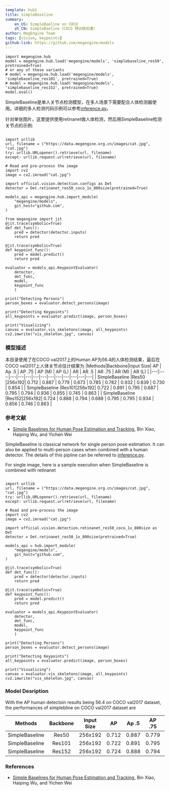 ```yaml
---
template: hub1
title: SimpleBaseline
summary:
    en_US: SimpleBaeline on COCO
    zh_CN: SimpleBaeline（COCO 预训练权重）
author: MegEngine Team
tags: [vision, keypoints]
github-link: https://github.com/megengine/models
---
```


```python3
import megengine.hub
model = megengine.hub.load('megengine/models', 'simplebaseline_res50', pretrained=True)
# or any of these variants
# model = megengine.hub.load('megengine/models', 'simplebaseline_res101', pretrained=True)
# model = megengine.hub.load('megengine/models', 'simplebaseline_res152', pretrained=True)
model.eval()
```
<!-- section: zh_CN --> 
SimpleBaseline是单人关节点检测模型，在多人场景下需要配合人体检测器使用。详细的多人检测代码示例可以参考[inference.py](https://github.com/MegEngine/Models/blob/master/official/vision/keypoints/inference.py)。

针对单张图片，这里提供使用retinanet做人体检测，然后用SimpleBaseline检测关节点的示例:
```python3

import urllib
url, filename = ("https://data.megengine.org.cn/images/cat.jpg", "cat.jpg")
try: urllib.URLopener().retrieve(url, filename)
except: urllib.request.urlretrieve(url, filename)

# Read and pre-process the image
import cv2
image = cv2.imread("cat.jpg")

import official.vision.detection.configs as Det
detector = Det.retinanet_res50_coco_1x_800size(pretrained=True)

models_api = megengine.hub.import_module(
    "megengine/models",
    git_host="github.com",
)

from megengine import jit
@jit.trace(symbolic=True)
def det_func():
    pred = detector(detector.inputs)
    return pred

@jit.trace(symbolic=True)
def keypoint_func():
    pred = model.predict()
    return pred

evaluator = models_api.KeypointEvaluator(
    detector,
    det_func,
    model,
    keypoint_func
    )

print("Detecting Persons")
person_boxes = evaluator.detect_persons(image)

print("Detecting Keypoints")
all_keypoints = evaluator.predict(image, person_boxes)

print("Visualizing")
canvas = evaluator.vis_skeletons(image, all_keypoints)
cv2.imwrite("vis_skeleton.jpg", canvas)
```

### 模型描述
本目录使用了在COCO val2017上的Human AP为56.4的人体检测结果，最后在COCO val2017上人体关节点估计结果为
|Methods|Backbone|Input Size| AP | Ap .5 | AP .75 | AP (M) | AP (L) | AR | AR .5 | AR .75 | AR (M) | AR (L) |
|---|:---:|---|---|---|---|---|---|---|---|---|---|---|
| SimpleBaseline |Res50 |256x192| 0.712 | 0.887 | 0.779 | 0.673 | 0.785 | 0.782 | 0.932 | 0.839 | 0.730 | 0.854 |
| SimpleBaseline |Res101|256x192| 0.722 | 0.891 | 0.795 | 0.687 | 0.795 | 0.794 | 0.936 | 0.855 | 0.745 | 0.863 |
| SimpleBaseline |Res152|256x192| 0.724 | 0.888 | 0.794 | 0.688 | 0.795 | 0.795 | 0.934 | 0.856 | 0.746 | 0.863 |

### 参考文献
- [Simple Baselines for Human Pose Estimation and Tracking](https://arxiv.org/pdf/1804.06208.pdf), Bin Xiao, Haiping Wu, and Yichen Wei

<!-- section: en_US --> 
SimpleBaseline is classical network for single person pose estimation. It can also be applied to multi-person cases when combined with a human detector. The details of this pipline can be referred to [inference.py](https://github.com/MegEngine/Models/blob/master/official/vision/keypoints/inference.py).

For single image, here is a sample execution when SimpleBaseline is combined with retinanet

```python3

import urllib
url, filename = ("https://data.megengine.org.cn/images/cat.jpg", "cat.jpg")
try: urllib.URLopener().retrieve(url, filename)
except: urllib.request.urlretrieve(url, filename)

# Read and pre-process the image
import cv2
image = cv2.imread("cat.jpg")

import official.vision.detection.retinanet_res50_coco_1x_800size as Det
detector = Det.retinanet_res50_1x_800size(pretrained=True)

models_api = hub.import_module(
    "megengine/models",
    git_host="github.com",
)

@jit.trace(symbolic=True)
def det_func():
    pred = detector(detector.inputs)
    return pred

@jit.trace(symbolic=True)
def keypoint_func():
    pred = model.predict()
    return pred

evaluator = models_api.KeypointEvaluator(
    detector,
    det_func,
    model,
    keypoint_func
    )

print("Detecting Persons")
person_boxes = evaluator.detect_persons(image)

print("Detecting Keypoints")
all_keypoints = evaluator.predict(image, person_boxes)

print("Visualizing")
canvas = evaluator.vis_skeletons(image, all_keypoints)
cv2.imwrite("vis_skeleton.jpg", canvas)
```
### Model Desription

With the AP human detectoin results being 56.4 on COCO val2017 dataset, the performances of simplebline on COCO val2017 dataset are

|Methods|Backbone|Input Size| AP | Ap .5 | AP .75 | AP (M) | AP (L) | AR | AR .5 | AR .75 | AR (M) | AR (L) |
|---|:---:|---|---|---|---|---|---|---|---|---|---|---|
| SimpleBaseline |Res50 |256x192| 0.712 | 0.887 | 0.779 | 0.673 | 0.785 | 0.782 | 0.932 | 0.839 | 0.730 | 0.854 |
| SimpleBaseline |Res101|256x192| 0.722 | 0.891 | 0.795 | 0.687 | 0.795 | 0.794 | 0.936 | 0.855 | 0.745 | 0.863 |
| SimpleBaseline |Res152|256x192| 0.724 | 0.888 | 0.794 | 0.688 | 0.795 | 0.795 | 0.934 | 0.856 | 0.746 | 0.863 |

### References
- [Simple Baselines for Human Pose Estimation and Tracking](https://arxiv.org/pdf/1804.06208.pdf), Bin Xiao, Haiping Wu, and Yichen Wei
